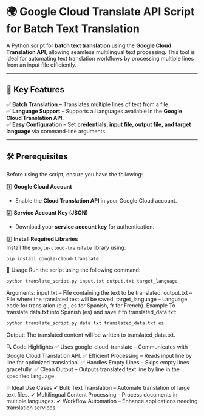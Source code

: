 # 🌍 Google Cloud Translate API Script for Batch Text Translation

A Python script for **batch text translation** using the **Google Cloud Translation API**, allowing seamless multilingual text processing. This tool is ideal for automating text translation workflows by processing multiple lines from an input file efficiently.

---

## 🚀 Key Features

✅ **Batch Translation** – Translates multiple lines of text from a file.  
✅ **Language Support** – Supports all languages available in the **Google Cloud Translation API**.  
✅ **Easy Configuration** – Set **credentials, input file, output file, and target language** via command-line arguments.  

---

## 🛠 Prerequisites

Before using the script, ensure you have the following:

1️⃣ **Google Cloud Account**  
   - Enable the **Cloud Translation API** in your Google Cloud account.  

2️⃣ **Service Account Key (JSON)**  
   - Download your **service account key** for authentication.  

3️⃣ **Install Required Libraries**  
   Install the `google-cloud-translate` library using:
   ```bash
   pip install google-cloud-translate
```
📌 Usage
Run the script using the following command:

```bash
python translate_script.py input.txt output.txt target_language
```
Arguments:
input.txt – File containing the text to be translated.
output.txt – File where the translated text will be saved.
target_language – Language code for translation (e.g., es for Spanish, fr for French).
Example
To translate data.txt into Spanish (es) and save it to translated_data.txt:

```bash
python translate_script.py data.txt translated_data.txt es
```
Output: The translated content will be written to translated_data.txt.

🔍 Code Highlights
✅ Uses google-cloud-translate – Communicates with Google Cloud Translation API.
✅ Efficient Processing – Reads input line by line for optimized translation.
✅ Handles Empty Lines – Skips empty lines gracefully.
✅ Clean Output – Outputs translated text line by line in the specified language.

💡 Ideal Use Cases
✔ Bulk Text Translation – Automate translation of large text files.
✔ Multilingual Content Processing – Process documents in multiple languages.
✔ Workflow Automation – Enhance applications needing translation services.

